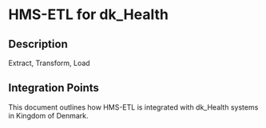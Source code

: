 # HMS-ETL for dk_Health

## Description

Extract, Transform, Load

## Integration Points

This document outlines how HMS-ETL is integrated with dk_Health systems in Kingdom of Denmark.
